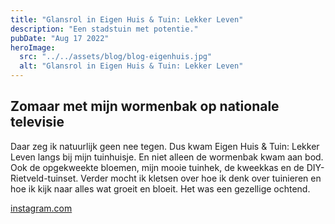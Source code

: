 ```yaml
---
title: "Glansrol in Eigen Huis & Tuin: Lekker Leven"
description: "Een stadstuin met potentie."
pubDate: "Aug 17 2022"
heroImage:
  src: "../../assets/blog/blog-eigenhuis.jpg"
  alt: "Glansrol in Eigen Huis & Tuin: Lekker Leven"
---
```


## Zomaar met mijn wormenbak op nationale televisie

Daar zeg ik natuurlijk geen nee tegen. Dus kwam Eigen Huis & Tuin: Lekker Leven langs bij mijn tuinhuisje. En niet alleen de wormenbak kwam aan bod. Ook de opgekweekte bloemen, mijn mooie tuinhek, de kweekkas en de DIY-Rietveld-tuinset. Verder mocht ik kletsen over hoe ik denk over tuinieren en hoe ik kijk naar alles wat groeit en bloeit. Het was een gezellige ochtend.

[instagram.com](https://www.instagram.com/tv/CcGB394DR4c/?igshid=YmMyMTA2M2Y= "Bekijk op Instagram")
